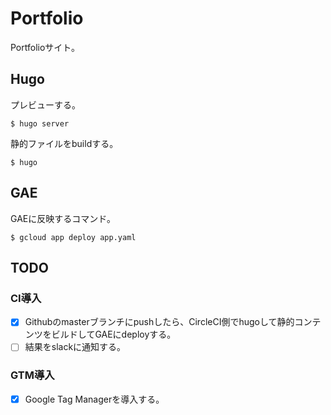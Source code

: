 # Portfolio
Portfolioサイト。

## Hugo

プレビューする。

`$ hugo server`

静的ファイルをbuildする。

`$ hugo`

## GAE

GAEに反映するコマンド。

`$ gcloud app deploy app.yaml`

## TODO

### CI導入

- [x] Githubのmasterブランチにpushしたら、CircleCI側でhugoして静的コンテンツをビルドしてGAEにdeployする。
- [ ] 結果をslackに通知する。

### GTM導入

- [x] Google Tag Managerを導入する。
